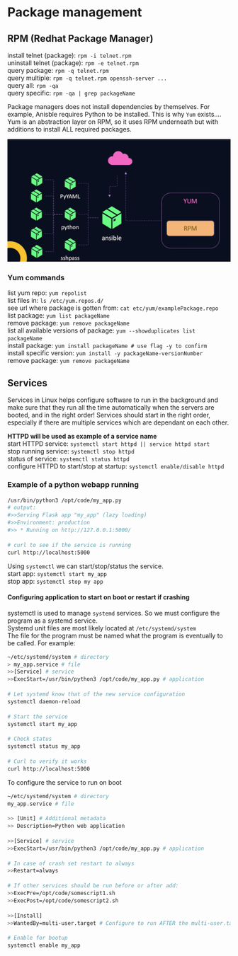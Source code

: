 # Package management

## RPM (Redhat Package Manager)  

install telnet (package): ``rpm -i telnet.rpm``  
uninstall telnet (package): ``rpm -e telnet.rpm``  
query package: ``rpm -q telnet.rpm``  
query multiple: ``rpm -q telnet.rpm openssh-server ...``  
query all: ``rpm -qa``  
query specific: ``rpm -qa | grep packageName``  

Package managers does not install dependencies by themselves. For example, Anisble requires Python to be installed. This is why ``Yum`` exists....  
Yum is an abstraction layer on RPM, so it uses RPM underneath but with additions to install ALL required packages.  

![yum](imgs/yum.png)  

### Yum commands  

list yum repo: ``yum repolist``  
list files in: ``ls /etc/yum.repos.d/``  
see url where package is gotten from: ``cat etc/yum/examplePackage.repo``  
list package: ``yum list packageName``  
remove package: ``yum remove packageName``  
list all available versions of package: ``yum --showduplicates list packageName``  
install package: ``yum install packageName # use flag -y to confirm``  
install specific version: ``yum install -y packageName-versionNumber``  
remove package: ``yum remove packageName``  

## Services
Services in Linux helps configure software to run in the background and make sure that they run all the time automatically when the servers are booted, and in the right order! Services should start in the right order, especially if there are multiple services which are dependant on each other.  

**HTTPD will be used as example of a service name**  
start HTTPD service: ``systemctl start httpd || service httpd start``  
stop running service: ``systemctl stop httpd``  
status of service: ``systemctl status httpd``  
configure HTTPD to start/stop at startup: ``systemctl enable/disable httpd``  
 
### Example of a python webapp running

```bash
/usr/bin/python3 /opt/code/my_app.py
# output:
#>>Serving Flask app "my_app" (lazy loading)
#>>Environment: production
#>> * Running on http://127.0.0.1:5000/

# curl to see if the service is running
curl http://localhost:5000
```
Using ``systemctl`` we can start/stop/status the service.  
start app: ``systemctl start my_app``  
stop app: ``systemctl stop my app``  

#### Configuring application to start on boot or restart if crashing
systemctl is used to manage ``systemd`` services. So we must configure the program as a systemd service.  
Systemd unit files are most likely located at ``/etc/systemd/system``  
The file for the program must be named what the program is eventually to be called. For example:  

```bash
~/etc/systemd/system # directory
> my_app.service # file
>>[Service] # service
>>ExecStart=/usr/bin/python3 /opt/code/my_app.py # application

# Let systemd know that of the new service configuration
systemctl daemon-reload

# Start the service
systemctl start my_app

# Check status
systemctl status my_app

# Curl to verify it works
curl http://localhost:5000
```

To configure the service to run on boot

```bash
~/etc/systemd/system # directory
my_app.service # file

>> [Unit] # Additional metadata
>> Description=Python web application

>>[Service] # service
>>ExecStart=/usr/bin/python3 /opt/code/my_app.py # application

# In case of crash set restart to always
>>Restart=always

# If other services should be run before or after add:
>>ExecPre=/opt/code/somescript1.sh
>>ExecPost=/opt/code/somescript2.sh

>>[Install]
>>WantedBy=multi-user.target # Configure to run AFTER the multi-user.target is started

# Enable for bootup
systemctl enable my_app

```
